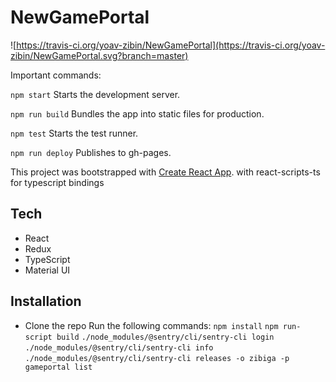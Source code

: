# NewGamePortal

![https://travis-ci.org/yoav-zibin/NewGamePortal](https://travis-ci.org/yoav-zibin/NewGamePortal.svg?branch=master)

Important commands:

`npm start`
  Starts the development server.

`npm run build`
  Bundles the app into static files for production.

`npm test`
  Starts the test runner.

`npm run deploy`
  Publishes to gh-pages.


This project was bootstrapped with [Create React App](https://github.com/facebookincubator/create-react-app).
with react-scripts-ts for typescript bindings

## Tech

- React
- Redux
- TypeScript
- Material UI

## Installation

- Clone the repo
Run the following commands:
`npm install`
`npm run-script build`
`./node_modules/@sentry/cli/sentry-cli login`
`./node_modules/@sentry/cli/sentry-cli info`
`./node_modules/@sentry/cli/sentry-cli releases -o zibiga -p gameportal list`
